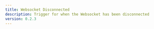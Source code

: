```yaml
---
title: Websocket Disconnected
description: Trigger for when the Websocket has been disconnected
version: 0.2.3
---
```

